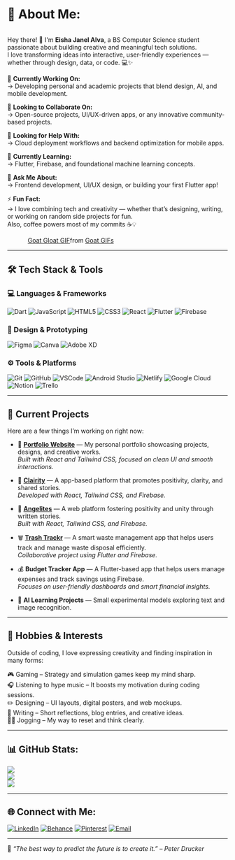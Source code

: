 <!-- 💫 About Me Section -->
<div align="left">

  <h1>💫 About Me:</h1>

  <div style="display: flex; align-items: flex-start; justify-content: space-between; flex-wrap: wrap;">
    <!-- Left Text -->
    <div style="flex: 1; min-width: 300px;">
      <p>Hey there! 👋 I'm <strong>Eisha Janel Alva</strong>, a BS Computer Science student passionate about building creative and meaningful tech solutions.<br>
      I love transforming ideas into interactive, user-friendly experiences — whether through design, data, or code. 💻✨</p>
      <p>🔭 <strong>Currently Working On:</strong><br>
      → Developing personal and academic projects that blend design, AI, and mobile development.</p>
      <p>👯 <strong>Looking to Collaborate On:</strong><br>
      → Open-source projects, UI/UX-driven apps, or any innovative community-based projects.</p>
      <p>🤝 <strong>Looking for Help With:</strong><br>
      → Cloud deployment workflows and backend optimization for mobile apps.</p>
      <p>🌱 <strong>Currently Learning:</strong><br>
      → Flutter, Firebase, and foundational machine learning concepts.</p>
      <p>💬 <strong>Ask Me About:</strong><br>
      → Frontend development, UI/UX design, or building your first Flutter app!</p>
      <p>⚡ <strong>Fun Fact:</strong><br>
      → I love combining tech and creativity — whether that’s designing, writing, or working on random side projects for fun.<br>
      Also, coffee powers most of my commits ☕💡</p>
    </div>
    <div style="flex: 0 0 250px; margin-left: 20px; text-align: center;">
  <div class="tenor-gif-embed" data-postid="13702224" data-share-method="host" data-aspect-ratio="1" data-width="100%"><a href="https://tenor.com/view/goat-gloat-funny-animals-gif-13702224">Goat Gloat GIF</a>from <a href="https://tenor.com/search/goat-gifs">Goat GIFs</a></div> <script type="text/javascript" async src="https://tenor.com/embed.js"></script>
    </div>
  </div>
</div>

---

## 🛠️ Tech Stack & Tools

### 💻 Languages & Frameworks  
![Dart](https://img.shields.io/badge/Dart-%230175C2.svg?logo=dart&logoColor=white)
![JavaScript](https://img.shields.io/badge/JavaScript-%23F7DF1E.svg?logo=javascript&logoColor=black)
![HTML5](https://img.shields.io/badge/HTML5-%23E34F26.svg?logo=html5&logoColor=white)
![CSS3](https://img.shields.io/badge/CSS3-%231572B6.svg?logo=css3&logoColor=white)
![React](https://img.shields.io/badge/React-%2361DAFB.svg?logo=react&logoColor=black)
![Flutter](https://img.shields.io/badge/Flutter-%2302569B.svg?logo=flutter&logoColor=white)
![Firebase](https://img.shields.io/badge/Firebase-%23039BE5.svg?logo=firebase&logoColor=white)

### 🎨 Design & Prototyping  
![Figma](https://img.shields.io/badge/Figma-%23F24E1E.svg?logo=figma&logoColor=white)
![Canva](https://img.shields.io/badge/Canva-%2300C4CC.svg?logo=canva&logoColor=white)
![Adobe XD](https://img.shields.io/badge/Adobe%20XD-470137?logo=adobexd&logoColor=white)

### ⚙️ Tools & Platforms  
![Git](https://img.shields.io/badge/Git-%23F05033.svg?logo=git&logoColor=white)
![GitHub](https://img.shields.io/badge/GitHub-%23181717.svg?logo=github&logoColor=white)
![VSCode](https://img.shields.io/badge/VS%20Code-%23007ACC.svg?logo=visual-studio-code&logoColor=white)
![Android Studio](https://img.shields.io/badge/Android%20Studio-%233DDC84.svg?logo=android-studio&logoColor=white)
![Netlify](https://img.shields.io/badge/Netlify-%2300C7B7.svg?logo=netlify&logoColor=white)
![Google Cloud](https://img.shields.io/badge/Google%20Cloud-%234285F4.svg?logo=google-cloud&logoColor=white)
![Notion](https://img.shields.io/badge/Notion-%23000000.svg?logo=notion&logoColor=white)
![Trello](https://img.shields.io/badge/Trello-%23026AA7.svg?logo=trello&logoColor=white)

---


## 🚀 Current Projects
Here are a few things I’m working on right now:

- 🧩 **[Portfolio Website](https://eisho3o.netlify.app/)** — My personal portfolio showcasing projects, designs, and creative works.  
  *Built with React and Tailwind CSS, focused on clean UI and smooth interactions.*

- 🌈 **[Clairity](https://github.com/ronfrancisco24/Clairity)** — A app-based platform that promotes positivity, clarity, and shared stories.  
  *Developed with React, Tailwind CSS, and Firebase.*

- 📰 **[Angelites](https://d3df048b.twrite-blog-3dcma.pages.dev/)** — A web platform fostering positivity and unity through written stories.  
  *Built with React, Tailwind CSS, and Firebase.*

- 🗑️ **[Trash Trackr](https://github.com/Itsmeejoshiee/TrashTrackr/releases/tag/v1.0.0)** — A smart waste management app that helps users track and manage waste disposal efficiently.  
  *Collaborative project using Flutter and Firebase.*

- 💰 **Budget Tracker App** — A Flutter-based app that helps users manage expenses and track savings using Firebase.  
  *Focuses on user-friendly dashboards and smart financial insights.*

- 🧠 **AI Learning Projects** — Small experimental models exploring text and image recognition.  

---

## 🎨 Hobbies & Interests
Outside of coding, I love expressing creativity and finding inspiration in many forms:

🎮 Gaming – Strategy and simulation games keep my mind sharp.  
🎧 Listening to hype music – It boosts my motivation during coding sessions.  
✏️ Designing – UI layouts, digital posters, and web mockups.  
📝 Writing – Short reflections, blog entries, and creative ideas.  
🏃‍♀️ Jogging – My way to reset and think clearly.  

---

## 📊 GitHub Stats:
![](https://github-readme-stats.vercel.app/api?username=EishO3O&theme=dark&hide_border=false&include_all_commits=false&count_private=true)<br/>
![](https://streak-stats.demolab.com?user=EishO3O&theme=dark&hide_border=false)<br/>
![](https://github-readme-stats.vercel.app/api/top-langs/?username=EishO3O&theme=dark&hide_border=false&layout=compact)

---

## 🌐 Connect with Me:
[![LinkedIn](https://img.shields.io/badge/LinkedIn-%230077B5.svg?logo=linkedin&logoColor=white)](https://www.linkedin.com/in/eisha-janel-alva-23b556312/)
[![Behance](https://img.shields.io/badge/Behance-1769ff?logo=behance&logoColor=white)](https://www.behance.net/ahsiealva)
[![Pinterest](https://img.shields.io/badge/Pinterest-%23E60023.svg?logo=Pinterest&logoColor=white)](https://ph.pinterest.com/oO3Ook/)
[![Email](https://img.shields.io/badge/Email-D14836?logo=gmail&logoColor=white)](mailto:eishajanelalva@gmail.com)

---

💬 *“The best way to predict the future is to create it.” – Peter Drucker*
